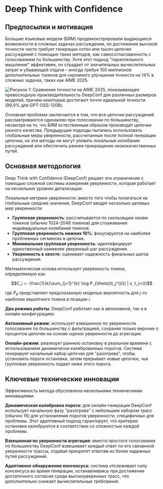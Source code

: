 # Deep Think with Confidence

## Предпосылки и мотивация

Большие языковые модели (БЯМ) продемонстрировали выдающиеся возможности в сложных задачах рассуждения, но достижение высокой точности часто требует генерации сотен или тысяч цепочек рассуждений с помощью таких методов, как самосогласованность с голосованием по большинству. Хотя этот подход "параллельного мышления" эффективен, он страдает от значительных вычислительных затрат и убывающей отдачи – иногда требуя 100 миллионов дополнительных токенов для скромного улучшения точности на 14% в сложных задачах, таких как AIME 2025.

![Рисунок 1: Сравнение точности на AIME 2025, показывающее превосходную производительность DeepConf для различных размеров моделей, причем некоторые достигают почти идеальной точности (99,9% для GPT-OSS-120B).](https://raw.githubusercontent.com/Verbasik/Weekly-arXiv-ML-AI-Research-Review/refs/heads/develop/2025/week-37/assets/Image-01.png)

Основная проблема заключается в том, что все цепочки рассуждений рассматриваются одинаково при голосовании по большинству, несмотря на то, что БЯМ естественным образом производят цепочки разного качества. Предыдущие подходы пытались использовать глобальные меры уверенности, рассчитанные после полной генерации цепочки, но эти методы не могут уловить локальные колебания рассуждений или обеспечить раннее прекращение низкокачественных путей.

## Основная методология

Deep Think with Confidence (DeepConf) решает эти ограничения с помощью сложной системы измерения уверенности, которая работает на нескольких уровнях детализации:

Локальные метрики уверенности: вместо того чтобы полагаться на глобальные средние значения, DeepConf вводит несколько целевых мер уверенности:

- **Групповая уверенность**: рассчитывается по скользящим окнам токенов (обычно 1024-2048 токенов) для сглаживания индивидуальных колебаний токенов.
- **Групповая уверенность нижних 10%**: фокусируется на наиболее проблемных сегментах в цепочке.
- **Минимальная групповая уверенность**: идентифицирует единственный наименее уверенный шаг рассуждения.
- **Уверенность в хвосте**: оценивает надежность финальных шагов рассуждения.

Математическая основа использует уверенность токена, определяемую как:

$$C_i = -\frac{1}{k}\sum_{j=1}^{k} \log P_{\theta}(t_j^{(i)} | x, t_{<i})$$

где $P_{\theta}$ представляет предсказанную моделью вероятность для $j$-го наиболее вероятного токена в позиции $i$.

**Два режима работы**: DeepConf работает как в автономной, так и в онлайн-конфигурациях:

**Автономный режим**: использует взвешенное по уверенности голосование по большинству с фильтрацией, сохраняя только верхние η процентов цепочек на основе оценок уверенности до агрегации.

**Онлайн-режим**: реализует раннюю остановку в реальном времени с использованием динамически калиброванных порогов. Система генерирует начальный набор цепочек для "разогрева", чтобы установить пороги остановки, затем прерывает новые цепочки, чья групповая уверенность падает ниже этого порога.

## Ключевые технические инновации

Эффективность метода обусловлена несколькими техническими инновациями:

**Динамическая калибровка порога:** для онлайн-генерации DeepConf использует начальную фазу "разогрева" с небольшим набором трасс (обычно 16) для установления порогов уверенности, специфичных для проблемы. Этот адаптивный подход гарантирует, что критерии остановки калибруются в соответствии со сложностью каждой проблемы.

**Взвешенная по уверенности агрегация:** вместо простого голосования по большинству DeepConf взвешивает каждый ответ по его связанной уверенности трассы, отдавая приоритет ответам из более надежных путей рассуждений.

**Адаптивное обнаружение консенсуса:** система отслеживает силу консенсуса во время генерации, останавливаясь при достижении достаточного согласия среди высокоуверенных трасс, что дополнительно снижает вычислительные требования.
